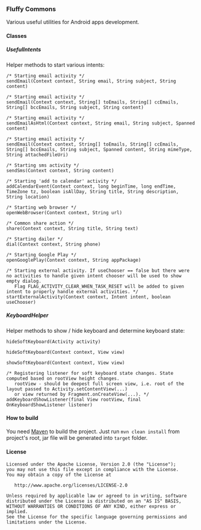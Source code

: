 ### Fluffy Commons ###

Various useful utilities for Android apps development.

#### Classes ####

##### UsefulIntents #####

Helper methods to start various intents:

    /* Starting email activity */
    sendEmail(Context context, String email, String subject, String content)
    
    /* Starting email activity */
    sendEmail(Context context, String[] toEmails, String[] ccEmails, String[] bccEmails, String subject, String content)

    /* Starting email activity */
    sendEmailAsHtml(Context context, String email, String subject, Spanned content)

    /* Starting email activity */
    sendEmail(Context context, String[] toEmails, String[] ccEmails, String[] bccEmails, String subject, Spanned content, String mimeType, String attachedFileUri)
    
    /* Starting sms activity */
    sendSms(Context context, String content)
    
    /* Starting 'add to calendar' activity */
    addCalendarEvent(Context context, long beginTime, long endTime, TimeZone tz, boolean isAllDay, String title, String description, String location)
    
    /* Starting web browser */
    openWebBrowser(Context context, String url)
    
    /* Common share action */
    share(Context context, String title, String text)
    
    /* Starting dailer */
    dial(Context context, String phone)
    
    /* Starting Google Play */
    openGooglePlay(Context context, String appPackage)

    /* Starting external activity. If useChooser == false but there were no activities to handle given intent chooser will be used to show empty dialog.
       Flag FLAG_ACTIVITY_CLEAR_WHEN_TASK_RESET will be added to given intent to properly handle external activities. */
    startExternalActivity(Context context, Intent intent, boolean useChooser)

##### KeyboardHelper #####

Helper methods to show / hide keyboard and determine keyboard state:

    hideSoftKeyboard(Activity activity)

    hideSoftKeyboard(Context context, View view)

    showSoftKeyboard(Context context, View view)

    /* Registering listener for soft keyboard state changes. State computed based on rootView height changes.
       rootView - should be deepest full screen view, i.e. root of the layout passed to Activity.setContentView(...)
       or view returned by Fragment.onCreateView(...). */
    addKeyboardShowListener(final View rootView, final OnKeyboardShowListener listener)

#### How to build ####

You need [Maven](http://maven.apache.org/) to build the project. Just run `mvn clean install` from project's root, jar file will be generated into `target` folder.

#### License ####

    Licensed under the Apache License, Version 2.0 (the "License");
    you may not use this file except in compliance with the License.
    You may obtain a copy of the License at

       http://www.apache.org/licenses/LICENSE-2.0

    Unless required by applicable law or agreed to in writing, software
    distributed under the License is distributed on an "AS IS" BASIS,
    WITHOUT WARRANTIES OR CONDITIONS OF ANY KIND, either express or implied.
    See the License for the specific language governing permissions and
    limitations under the License.
